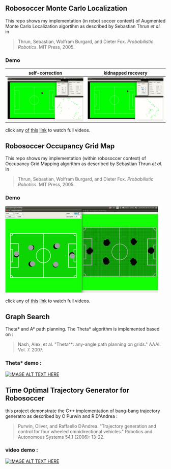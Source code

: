 
## Robosoccer Monte Carlo Localization
This repo shows my implementation (in robot soccer context) of Augmented Monte Carlo Localization algortihm as described by Sebastian Thrun *et al.* in 
> Thrun, Sebastian, Wolfram Burgard, and Dieter Fox. *Probabilistic Robotics*. MIT Press, 2005.

### Demo
| self-correction                   	| kidnapped recovery                 	|
|-----------------------------------	|------------------------------------	|
| ![mcl_correction](https://github.com/alifahrri/robosoccer-mcl/blob/master/mcl_sim_correction.gif) 	| ![mcl_kidnap](https://github.com/alifahrri/robosoccer-mcl/blob/master/mcl_sim_kidnap.gif) 	|
   
click any [of](https://www.youtube.com/watch?v=tMeLSQvUeVQ) [this](https://www.youtube.com/watch?v=ujVcfG9VXiw) [link](https://www.youtube.com/watch?v=SXniPrJiX9Q) to watch full videos.

## Robosoccer Occupancy Grid Map
This repo shows my implementation (within robosoccer context) of Occupancy Grid Mapping algorithm as described by Sebastian Thrun *et al.* in 

> Thrun, Sebastian, Wolfram Burgard, and Dieter Fox. *Probabilistic Robotics*. MIT Press, 2005.

### Demo
![gif](https://github.com/alifahrri/robosoccer-grid-map/blob/master/demo.gif)   
   
click any [of](https://www.youtube.com/watch?v=3Is-m4kjH-Y) [this](https://www.youtube.com/watch?v=vDWKjYsMWv4) [link](https://www.youtube.com/watch?v=xpIxKY8aeac) to watch full videos.

## Graph Search  
Theta* and A* path planning. The Theta* algorithm is implemented based on :  
> Nash, Alex, et al. "Theta^*: any-angle path planning on grids." AAAI. Vol. 7. 2007.

### Theta* demo :
[![IMAGE ALT TEXT HERE](http://img.youtube.com/vi/mAaYVTedqPQ/0.jpg)](https://youtu.be/mAaYVTedqPQ)

## Time Optimal Trajectory Generator for Robosoccer 

this project demonstrate the C++ implementation of bang-bang trajectory generatro as described by O Purwin and R D'Andrea :    
> Purwin, Oliver, and Raffaello D’Andrea. "Trajectory generation and control for four wheeled omnidirectional vehicles." Robotics and Autonomous Systems 54.1 (2006): 13-22. 

### video demo :  
[![IMAGE ALT TEXT HERE](http://img.youtube.com/vi/zd-EOJTlkLo/0.jpg)](http://www.youtube.com/watch?v=zd-EOJTlkLo)  
